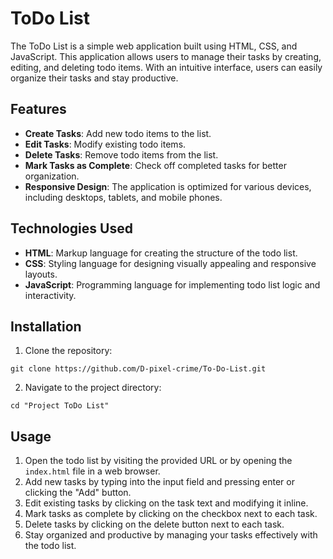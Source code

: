 # ToDo List

The ToDo List is a simple web application built using HTML, CSS, and JavaScript. This application allows users to manage their tasks by creating, editing, and deleting todo items. With an intuitive interface, users can easily organize their tasks and stay productive.

## Features

- **Create Tasks**: Add new todo items to the list.
- **Edit Tasks**: Modify existing todo items.
- **Delete Tasks**: Remove todo items from the list.
- **Mark Tasks as Complete**: Check off completed tasks for better organization.
- **Responsive Design**: The application is optimized for various devices, including desktops, tablets, and mobile phones.

## Technologies Used

- **HTML**: Markup language for creating the structure of the todo list.
- **CSS**: Styling language for designing visually appealing and responsive layouts.
- **JavaScript**: Programming language for implementing todo list logic and interactivity.

## Installation

1. Clone the repository:

```
git clone https://github.com/D-pixel-crime/To-Do-List.git
```

2. Navigate to the project directory:

```
cd "Project ToDo List"
```


## Usage

1. Open the todo list by visiting the provided URL or by opening the `index.html` file in a web browser.
2. Add new tasks by typing into the input field and pressing enter or clicking the "Add" button.
3. Edit existing tasks by clicking on the task text and modifying it inline.
4. Mark tasks as complete by clicking on the checkbox next to each task.
5. Delete tasks by clicking on the delete button next to each task.
6. Stay organized and productive by managing your tasks effectively with the todo list.
